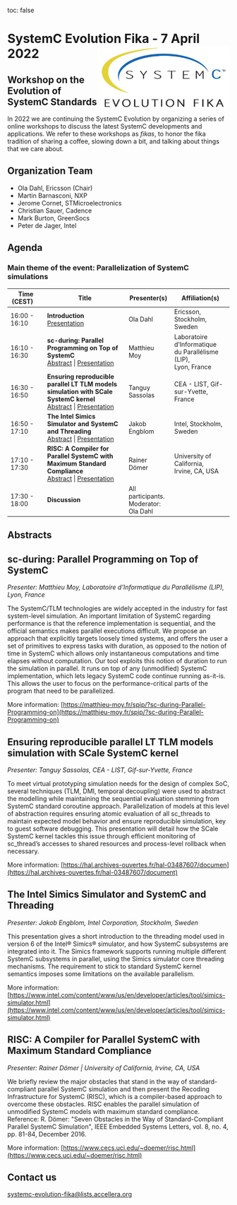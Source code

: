 toc: false

# SystemC Evolution Fika - 7 April 2022<img style="float: right; width:300px;" src="/images/scef.png">

## Workshop on the Evolution of SystemC Standards

In 2022 we are continuing the SystemC Evolution by organizing a series of online workshops to discuss the latest SystemC developments and applications. We refer to these workshops as *fikas*, to honor the fika tradition of sharing a coffee, slowing down a bit, and talking about things that we care about.
<!--
## Event information

Date: **7 April 2022**<br>
Time: **16:00 - 18:00 CEST**<br>
Location: Online, Virtual Workshop.

## Registration

Registration is free of charge. [Register here](https://form.jotform.com/220664698202963).

**NOTE**: After registration you will receive an email including meeting details to attend the online event.
-->
## Organization Team

 * Ola Dahl, Ericsson (Chair)
 * Martin Barnasconi, NXP
 * Jerome Cornet, STMicroelectronics
 * Christian Sauer, Cadence
 * Mark Burton, GreenSocs
 * Peter de Jager, Intel

## Agenda

### Main theme of the event: Parallelization of SystemC simulations

| Time (CEST)&nbsp;&nbsp;&nbsp;&nbsp; | Title | Presenter(s) | Affiliation(s) |
| ------------- | ---------------- | ---------------- | ---------------- |
| 16:00 - 16:10 | **Introduction**<br>[Presentation][1] | Ola Dahl | Ericsson, Stockholm, Sweden |
| 16:10 - 16:30 | **sc-during: Parallel Programming on Top of SystemC**<br>[Abstract](#sc-during-parallel-programming-on-top-of-systemc)  \| [Presentation][2] | Matthieu Moy | Laboratoire d’Informatique<br>du Parallélisme (LIP),<br> Lyon, France |
| 16:30 - 16:50 | **Ensuring reproducible parallel LT TLM models simulation with SCale SystemC kernel**<br>[Abstract](#ensuring-reproducible-parallel-lt-tlm-models-simulation-with-scale-systemc-kernel)  \| [Presentation][3] | Tanguy Sassolas  | CEA - LIST, Gif-sur-Yvette, France |
| 16:50 - 17:10 | **The Intel Simics Simulator and SystemC and Threading**<br>[Abstract](#the-intel-simics-simulator-and-systemc-and-threading)  \| [Presentation][4] | Jakob Engblom | Intel, Stockholm, Sweden  |
| 17:10 - 17:30 | **RISC: A Compiler for Parallel SystemC with Maximum Standard Compliance**<br>[Abstract](#risc-a-compiler-for-parallel-systemc-with-maximum-standard-compliance)  \| [Presentation][5]| Rainer Dömer | University of California,<br> Irvine, CA, USA |
| 17:30 - 18:00 | **Discussion** | All participants.<br>Moderator:<br>Ola Dahl  |

## Abstracts

## sc-during: Parallel Programming on Top of SystemC

*Presenter: Matthieu Moy, Laboratoire d’Informatique du Parallélisme (LIP), Lyon, France*

The SystemC/TLM technologies are widely accepted in the industry for fast system-level simulation. An important limitation of SystemC regarding performance is that the reference implementation is sequential, and the official semantics makes parallel executions difficult.
We propose an approach that explicitly targets loosely timed systems, and offers the user a set of primitives to express tasks with duration, as opposed to the notion of time in SystemC which allows only instantaneous computations and time elapses without computation.
Our tool exploits this notion of duration to run the simulation in parallel. It runs on top of any (unmodified) SystemC implementation, which lets legacy SystemC code continue running as-it-is. This allows the user to focus on the performance-critical parts of the program that need to be parallelized.

More information: [https://matthieu-moy.fr/spip/?sc-during-Parallel-Programming-on](https://matthieu-moy.fr/spip/?sc-during-Parallel-Programming-on)


## Ensuring reproducible parallel LT TLM models simulation with SCale SystemC kernel

*Presenter: Tanguy Sassolas, CEA - LIST, Gif-sur-Yvette, France*

To meet virtual prototyping simulation needs for the design of complex SoC, several techniques (TLM, DMI, temporal decoupling) were used to abstract the modelling while maintaining the sequential evaluation stemming from SystemC standard coroutine approach. Parallelization of models at this level of abstraction requires ensuring atomic evaluation of all sc_threads to maintain expected model behavior and ensure reproducible simulation, key to guest software debugging. This presentation will detail how the SCale SystemC kernel tackles this issue through efficient monitoring of sc_thread’s accesses to shared resources and process-level rollback when necessary.

More information: [https://hal.archives-ouvertes.fr/hal-03487607/documen](https://hal.archives-ouvertes.fr/hal-03487607/document)

## The Intel Simics Simulator and SystemC and Threading

*Presenter: Jakob Engblom, Intel Corporation, Stockholm, Sweden*

This presentation gives a short introduction to the threading model used in version 6 of the Intel® Simics® simulator, and how SystemC subsystems are integrated into it. The Simics framework supports running multiple different SystemC subsystems in parallel, using the Simics simulator core threading mechanisms. The requirement to stick to standard SystemC kernel semantics imposes some limitations on the available parallelism.
 
More information: [https://www.intel.com/content/www/us/en/developer/articles/tool/simics-simulator.html](https://www.intel.com/content/www/us/en/developer/articles/tool/simics-simulator.html)


## RISC: A Compiler for Parallel SystemC with Maximum Standard Compliance

*Presenter: Rainer Dömer | University of California, Irvine, CA, USA*

We briefly review the major obstacles that stand in the way of standard-compliant parallel SystemC simulation and then present the Recoding Infrastructure for SystemC (RISC), which is a compiler-based approach to overcome these obstacles. RISC enables the parallel simulation of unmodified SystemC models with maximum standard compliance.
Reference: R. Dömer: "Seven Obstacles in the Way of Standard-Compliant Parallel SystemC Simulation", IEEE Embedded Systems Letters, vol. 8, no. 4, pp. 81-84, December 2016.

More information: [https://www.cecs.uci.edu/~doemer/risc.html](https://www.cecs.uci.edu/~doemer/risc.html)


## Contact us

[systemc-evolution-fika@lists.accellera.org](mailto:systemc-evolution-fika@lists.accellera.org)

[1]: https://workspace.accellera.org/document/dl/11035
[2]: https://workspace.accellera.org/document/dl/11021
[3]: https://workspace.accellera.org/document/dl/11034
[4]: https://workspace.accellera.org/document/dl/11033
[5]: https://workspace.accellera.org/document/dl/11020
